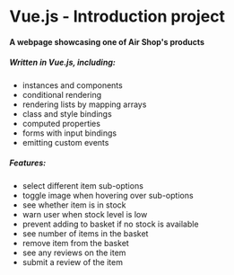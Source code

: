 # Vue.js - Introduction project

#### A webpage showcasing one of Air Shop's products

##### Written in Vue.js, including:

- instances and components
- conditional rendering
- rendering lists by mapping arrays
- class and style bindings
- computed properties
- forms with input bindings
- emitting custom events

##### Features:

- select different item sub-options
- toggle image when hovering over sub-options
- see whether item is in stock
- warn user when stock level is low
- prevent adding to basket if no stock is available
- see number of items in the basket
- remove item from the basket
- see any reviews on the item
- submit a review of the item
